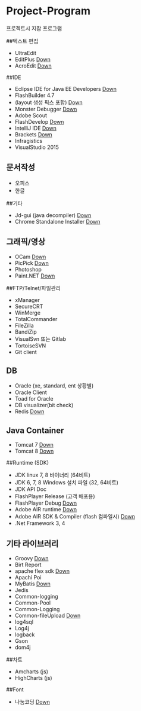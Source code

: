 # Project-Program
프로젝트시 지참 프로그램

##텍스트 편집
+ UltraEdit
+ EditPlus [Down](http://editplus.co.kr/kr/download.html)
+ AcroEdit [Down](http://www.acrosoft.pe.kr/board/download)

##IDE
+ Eclipse IDE for Java EE Developers [Down](http://www.eclipse.org/downloads/)
+ FlashBuilder 4.7
+ (layout 생성 픽스 포함) [Down](https://helpx.adobe.com/flash-builder/kb/flex-new-project-issue--.html)
+ Monster Debugger [Down](http://www.monsterdebugger.com/downloads)
+ Adobe Scout
+ FlashDevelop [Down](http://www.flashdevelop.org/community/viewforum.php?f=11)
+ IntelliJ IDE [Down](https://www.jetbrains.com/idea/download/)
+ Brackets [Down](http://brackets.io/)
+ Infragistics 
+ VisualStudio 2015

## 문서작성
+ 오피스
+ 한글

##기타 
+ Jd-gui (java decompiler) [Down](http://jd.benow.ca/)
+ Chrome Standalone Installer [Down](http://www.google.com/chrome/eula.html?system=true&standalone=1)

## 그래픽/영상
+ OCam [Down](http://ohsoft.net/ko/bbs/board.php?bo_table=ocam_board)
+ PicPick [Down](http://wiziple.tistory.com/)
+ Photoshop
+ Paint.NET [Down](http://www.getpaint.net/download.html)

##FTP/Telnet/파일관리
+ xManager 
+ SecureCRT
+ WinMerge
+ TotalCommander 
+ FileZilla 
+ BandiZip
+ VisualSvn 또는 Gitlab
+ TortoiseSVN
+ Git client

## DB
+ Oracle (xe, standard, ent 상황별)
+ Oracle Client
+ Toad for Oracle
+ DB visualizer(bit check)
+ Redis [Down](http://redis.io/download)

## Java Container
+ Tomcat 7 [Down](http://tomcat.apache.org/download-70.cgi)
+ Tomcat 8 [Down](http://tomcat.apache.org/download-80.cgi)

##Runtime (SDK)
+ JDK linux 7, 8 바이너리 (64비트)
+ JDK 6, 7, 8 Windows 설치 파일 (32, 64비트)
+ JDK API Doc
+ FlashPlayer Release (고객 배포용)
+ FlashPlayer Debug [Down](https://www.adobe.com/support/flashplayer/debug_downloads.html)
+ Adobe AIR runtime [Down](http://www.adobe.com/products/air/runtime-distribution3.html)
+ Adobe AIR SDK & Compiler (flash 컴파일시)  [Down](http://www.adobe.com/devnet/air/air-sdk-download.html)
+ .Net Framework 3, 4

## 기타 라이브러리
+ Groovy [Down](http://www.groovy-lang.org/download.html)
+ Birt Report
+ apache flex sdk [Down](http://flex.apache.org/download-binaries.html)
+ Apachi Poi 
+ MyBatis [Down](https://github.com/mybatis/mybatis-3/releases)
+ Jedis
+ Common-logging
+ Common-Pool
+ Common-Logging
+ Common-fileUpload [Down](https://commons.apache.org/proper/commons-fileupload/)
+ log4sql
+ Log4j
+ logback
+ Gson
+ dom4j

##차트
+ Amcharts (js)
+ HighCharts (js)

##Font
+ 나눔코딩 [Down](http://dev.naver.com/projects/nanumfont/)
